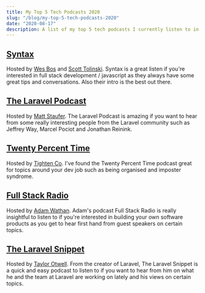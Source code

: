 ```yaml
---
title: My Top 5 Tech Podcasts 2020
slug: "/blog/my-top-5-tech-podcasts-2020"
date: "2020-08-17"
description: A list of my top 5 tech podcasts I currently listen to in 2020
---
```


## [Syntax](https://syntax.fm/)

Hosted by [Wes Bos](https://wesbos.com/) and [Scott Tolinski](https://www.scotttolinski.com/). Syntax is a great listen if you're interested in full stack development / javascript as they always have some great tips and conversations. Also their intro is the best out there.

## [The Laravel Podcast](https://laravelpodcast.com/)

Hosted by [Matt Staufer](https://mattstauffer.com/). The Laravel Podcast is amazing if you want to hear from some really interesting people from the Laravel community such as Jeffrey Way, Marcel Pociot and Jonathan Reinink.

## [Twenty Percent Time](https://twentypercenttime.simplecast.com/)

Hosted by [Tighten Co](https://tighten.co/). I've found the Twenty Percent Time podcast great for topics around your dev job such as being organised and imposter syndrome.

## [Full Stack Radio](https://www.fullstackradio.com/)

Hosted by [Adam Wathan](https://adamwathan.me/). Adam's podcast Full Stack Radio is really insightful to listen to if you're interested in building your own software products as you get to hear first hand from guest speakers on certain topics.

## [The Laravel Snippet](https://blog.laravel.com/snippets)

Hosted by [Taylor Otwell](https://twitter.com/taylorotwell). From the creator of Laravel, The Laravel Snippet is a quick and easy podcast to listen to if you want to hear from him on what he and the team at Laravel are working on lately and his views on certain topics.